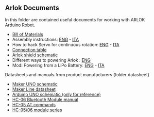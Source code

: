 ## Arlok Documents  

In this folder are contained useful documents for working with ARLOK Arduino Robot.

- [Bill of Materials](BOM.md)
- Assembly instructions: [ENG](assembly.md) - [ITA](assembly_ita.md)
- How to hack Servo for continuous rotation: [ENG](servo_mod.md) - [ITA](servo_mod_ita.md)
- [Connection table](connections.md)
- [Arlok shield schematic](arlok_schematic_rev1.png)
- Different ways to powering Arlok : [ENG](powering.md)
- Mod: Powering from a LiPo Battery: [ENG](lipo_mod.md) - [ITA](lipo_mod_ita.md)

Datasheets and manuals from product manufacturers (folder datasheet)
- [Maker UNO schematic](schematic_maker_uno.pdf)
- [Maker Line datasheet](makerline.pdf)
- [Arduino UNO schematic (only for reference)](schematic_arduino_uno.pdf)
- [HC-06 Bluetooth Module manual](HC-06_manual.pdf)
- [HC-05 AT commands](HC-05_AT_commands.pdf)
- [HC-05/06 module series](HC-0x_module_series.pdf)
